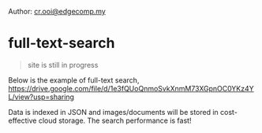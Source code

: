 Author: cr.ooi@edgecomp.my

# full-text-search

> site is still in progress

Below is the example of full-text search, https://drive.google.com/file/d/1e3fQUoQnmoSvkXnmM73XGpnOC0YKz4YL/view?usp=sharing 

Data is indexed in JSON and images/documents will be stored in cost-effective cloud storage. The search performance is fast! 
